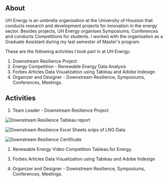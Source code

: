 ## About
UH Energy is an umbrella organisation at the University of Houston that conducts research and development projects for innovation in the energy sector. Besides projects, UH Energy organises Symposiums, Conferences and conducts Competitions for students. I worked with the organisation as a Graduate Assistant during my last semester of Master's program. 

These are the following activities I took part in at UH Energy:
1. Downstream Resilience Project
2. Energy Competition - Renewable Energy Data Analysis
3. Forbes Articles Data Visualization using Tableau and Adobe Indesign
4. Organizer and Designer - Downstream Resilience, Symposiums, Conferences, Meetings.

## Activities
1. Team Leader - Downstream Resilience Project



![Downstream Resilience Tableau report]()

![Downstream Resilience Excel Sheets snips of LNG Data]()

![Downstream Resilience Certificate]()



2. Renewable Energy Video Competition
Tableau for Energy.



3. Forbes Articles Data Visualization using Tableau and Adobe Indesign



4. Organizer and Designer - Downstream Resilience, Symposiums, Conferences, Meetings.
